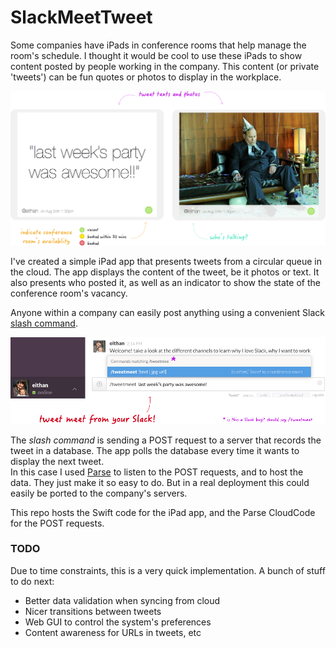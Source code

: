 # SlackMeetTweet

Some companies have iPads in conference rooms that help manage the room's schedule. I thought it would be cool to use these iPads to show content posted by people working in the company. This content (or private 'tweets') can be fun quotes or photos to display in the workplace.

![iPad Mockups](Assets/ipads.png)

I've created a simple iPad app that presents tweets from a circular queue in the cloud. The app displays the content of the tweet, be it photos or text. It also presents who posted it, as well as an indicator to show the state of the conference room's vacancy.

Anyone within a company can easily post anything using a convenient Slack [slash command](https://slack.zendesk.com/hc/en-us/articles/201259356-Using-slash-commands).

![Slack slash command](Assets/slashcommand.png)

The *slash command* is sending a POST request to a server that records the tweet in a database. The app polls the database every time it wants to display the next tweet.  
In this case I used [Parse](http://www.parse.com) to listen to the POST requests, and to host the data. They just make it so easy to do. But in a real deployment this could easily be ported to the company's servers.

This repo hosts the Swift code for the iPad app, and the Parse CloudCode for the POST requests.


### TODO

Due to time constraints, this is a very quick implementation. A bunch of stuff to do next:

* Better data validation when syncing from cloud
* Nicer transitions between tweets
* Web GUI to control the system's preferences
* Content awareness for URLs in tweets, etc
